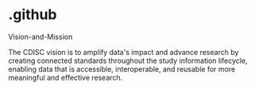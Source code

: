 # .github
Vision-and-Mission

The CDISC vision is to amplify data's impact and advance research by creating connected standards throughout the study information lifecycle, enabling data that is accessible, interoperable, and reusable for more meaningful and effective research.
